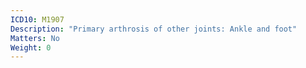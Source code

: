 ```yaml
---
ICD10: M1907
Description: "Primary arthrosis of other joints: Ankle and foot"
Matters: No
Weight: 0
---
```

